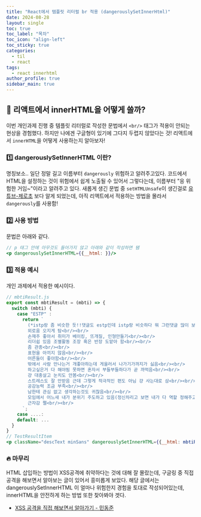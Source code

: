 ```yaml
---
title: "React에서 템플릿 리터럴 br 적용 (dangerouslySetInnerHtml)"
date: 2024-08-28
layout: single
toc: true
toc_label: "목차"
toc_icon: "align-left"
toc_sticky: true
categories:
  - til
  - react
tags:
  - react innerhtml
author_profile: true
sidebar_main: true
---
```


## :ledger: 리액트에서 innerHTML을 어떻게 쓸까?

이번 개인과제 진행 중 템플릿 리터럴로 작성한 문법에서 `<br/>` 태그가 적용이 안되는 현상을 경험했다. 하지만 나에겐 구글형이 있기에 그다지 두렵지 않았다는 것! 리액트에서 `innerHTML`을 어떻게 사용하는지 알아보자!

### :one: dangerouslySetInnerHTML 이란?

명칭보소.. 일단 정말 길고 이름부터 `dangerously` 위험하고 알려주고있다. 코드에서 HTML을 설정하는 것이 위험에서 쉽게 노출될 수 있어서 그렇다는데, 이름부터 "응 위험한 거임~"이라고 알려주고 있다. 새롭게 생긴 문법 중 `setHTMLUnsafe`이 생긴걸로 [유튜브-제로초](https://www.youtube.com/shorts/rYtl-kVPWwk) 보다 알게 되었는데, 아직 리액트에서 적용하는 방법을 몰라서 `dangerously`를 사용함!

### :two: 사용 방법

문법은 아래와 같다.

```jsx
// p 태그 안에 아무것도 들어가지 않고 아래와 같이 작성하면 됌
<p dangerouslySetInnerHTML={{__html: }}/>
```

### :three: 적용 예시

개인 과제에서 적용한 예시이다.

```jsx
// mbtiResult.js
export const mbtiResult = (mbti) => {
  switch (mbti) {
    case "ESTP" :
      return `
        (*istp랑 좀 비슷한 듯!!댓글도 estp인데 istp랑 비슷하다 뭐 그런댓글 많이 보임 둘이 좀 호환되는거같아)<br/><br/>
        외로움 오지게 탐<br/><br/>
        손재주 좋아서 취미가 베이킹, 뜨개질, 인형만들기<br/><br/>
        리더쉽 있음 조별활동 조장 혹은 반장 도맡아 함<br/><br/>
        좀 관종<br/><br/>
        표현을 아끼지 않음<br/><br/>
        어른들이 좋아함<br/><br/>
        밖에서 사람 만나는거 개좋아하는데 게을러서 나가기가까지가 싫음<br/><br/>
        하고싶은거 다 해야됨 못하면 혼자서 부들부들하다가 곧 까먹음<br/><br/>
        걍 대충살고 눈치도 안봄<br/><br/>
        스트레스도 잘 안받음 근데 그렇게 적극적인 편도 아님 걍 사는대로 삼<br/><br/>
        공감능력 조금 부족<br/><br/>
        남한테 관심 없고 생각하는것도 귀찮음<br/><br/>
        모임에서 어느새 내가 분위기 주도하고 있음(정신차리고 보면 내가 다 역할 정해주고 조장하고 있음)<br/><br/>
        근자감 쩔<br/><br/>
      `;
    case ....:
    default: ...
  }
}
// TestResultItem
<p className="descText minSans" dangerouslySetInnerHTML={{__html: mbtiResult(data.result)}} />

```

### :fire: 마무리

HTML 삽입하는 방법이 XSS공격에 취약하다는 것에 대해 잘 몰랐는데, 구글링 중 직접 공격을 해보면서 알아보는 글이 있어서 흥미롭게 보았다. 해당 글에서는 dangerouslySetInnerHTML 이 얼마나 위험한지 경험을 토대로 작성되어있는데, innerHTML을 안전하게 하는 방법 또한 찾아봐야 겟다.

- [XSS 공격을 직접 해보면서 알아가기 - 민동준](https://dj-min43.medium.com/xss-%EA%B3%B5%EA%B2%A9%EC%9D%84-%EC%A7%81%EC%A0%91-%ED%95%B4%EB%B3%B4%EB%A9%B4%EC%84%9C-%EC%95%8C%EC%95%84%EB%B3%B4%EA%B8%B0-c2c1d9baf7ec)
